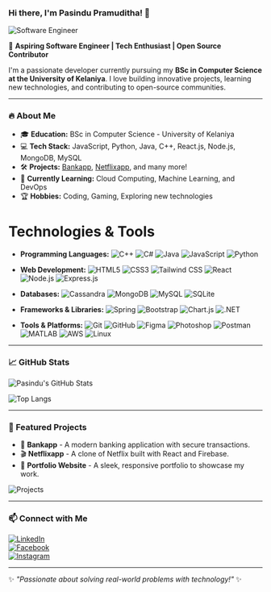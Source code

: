 ### Hi there, I'm Pasindu Pramuditha! 👋

![Software Engineer](https://media.giphy.com/media/qgQUggAC3Pfv687qPC/giphy.gif)

🚀 **Aspiring Software Engineer | Tech Enthusiast | Open Source Contributor**

I'm a passionate developer currently pursuing my **BSc in Computer Science at the University of Kelaniya**. I love building innovative projects, learning new technologies, and contributing to open-source communities. 

---

### 🔥 About Me
- 🎓 **Education:** BSc in Computer Science - University of Kelaniya
- 💻 **Tech Stack:** JavaScript, Python, Java, C++, React.js, Node.js, MongoDB, MySQL
- 🛠️ **Projects:** [Bankapp](#), [Netflixapp](#), and many more!
- 🌱 **Currently Learning:** Cloud Computing, Machine Learning, and DevOps
- 🏆 **Hobbies:** Coding, Gaming, Exploring new technologies

# Technologies & Tools

- **Programming Languages:** 
  ![C++](https://img.shields.io/badge/C%2B%2B-00599C?style=for-the-badge&logo=c%2B%2B&logoColor=white) 
  ![C#](https://img.shields.io/badge/C%23-239120?style=for-the-badge&logo=c-sharp&logoColor=white) 
  ![Java](https://img.shields.io/badge/Java-007396?style=for-the-badge&logo=java&logoColor=white) 
  ![JavaScript](https://img.shields.io/badge/JavaScript-F7DF1E?style=for-the-badge&logo=javascript&logoColor=black) 
  ![Python](https://img.shields.io/badge/Python-3776AB?style=for-the-badge&logo=python&logoColor=white)

- **Web Development:**
  ![HTML5](https://img.shields.io/badge/HTML5-E34F26?style=for-the-badge&logo=html5&logoColor=white) 
  ![CSS3](https://img.shields.io/badge/CSS3-1572B6?style=for-the-badge&logo=css3&logoColor=white) 
  ![Tailwind CSS](https://img.shields.io/badge/Tailwind_CSS-06B6D4?style=for-the-badge&logo=tailwind-css&logoColor=white) 
  ![React](https://img.shields.io/badge/React-61DAFB?style=for-the-badge&logo=react&logoColor=black) 
  ![Node.js](https://img.shields.io/badge/Node.js-339933?style=for-the-badge&logo=node.js&logoColor=white) 
  ![Express.js](https://img.shields.io/badge/Express.js-000000?style=for-the-badge&logo=express&logoColor=white)

- **Databases:** 
  ![Cassandra](https://img.shields.io/badge/Cassandra-1287B1?style=for-the-badge&logo=apache-cassandra&logoColor=white) 
  ![MongoDB](https://img.shields.io/badge/MongoDB-47A248?style=for-the-badge&logo=mongodb&logoColor=white) 
  ![MySQL](https://img.shields.io/badge/MySQL-4479A1?style=for-the-badge&logo=mysql&logoColor=white) 
  ![SQLite](https://img.shields.io/badge/SQLite-003B57?style=for-the-badge&logo=sqlite&logoColor=white)

- **Frameworks & Libraries:** 
  ![Spring](https://img.shields.io/badge/Spring-6DB33F?style=for-the-badge&logo=spring&logoColor=white) 
  ![Bootstrap](https://img.shields.io/badge/Bootstrap-7952B3?style=for-the-badge&logo=bootstrap&logoColor=white) 
  ![Chart.js](https://img.shields.io/badge/Chart.js-F5895D?style=for-the-badge&logo=chart.js&logoColor=white) 
  ![.NET](https://img.shields.io/badge/.NET-512BD4?style=for-the-badge&logo=.net&logoColor=white)

- **Tools & Platforms:** 
  ![Git](https://img.shields.io/badge/Git-F05032?style=for-the-badge&logo=git&logoColor=white) 
  ![GitHub](https://img.shields.io/badge/GitHub-181717?style=for-the-badge&logo=github&logoColor=white) 
  ![Figma](https://img.shields.io/badge/Figma-F24E1E?style=for-the-badge&logo=figma&logoColor=white) 
  ![Photoshop](https://img.shields.io/badge/Photoshop-31A8FF?style=for-the-badge&logo=adobe-photoshop&logoColor=white) 
  ![Postman](https://img.shields.io/badge/Postman-FF6C37?style=for-the-badge&logo=postman&logoColor=white) 
  ![MATLAB](https://img.shields.io/badge/MATLAB-0076A8?style=for-the-badge&logo=matlab&logoColor=white) 
  ![AWS](https://img.shields.io/badge/AWS-232F3E?style=for-the-badge&logo=amazon-aws&logoColor=white) 
  ![Linux](https://img.shields.io/badge/Linux-FCC624?style=for-the-badge&logo=linux&logoColor=black)


---

### 📈 GitHub Stats
![Pasindu's GitHub Stats](https://github-readme-stats.vercel.app/api?username=PasinduPramudithaJ&show_icons=true&theme=radical)

![Top Langs](https://github-readme-stats.vercel.app/api/top-langs/?username=PasinduPramudithaJ&layout=compact&theme=radical)

---

### 🌟 Featured Projects
- 🚀 **Bankapp** - A modern banking application with secure transactions.
- 🎬 **Netflixapp** - A clone of Netflix built with React and Firebase.
- 📲 **Portfolio Website** - A sleek, responsive portfolio to showcase my work.

![Projects](https://media.giphy.com/media/LMt9638dO8dftAjtco/giphy.gif)

---

### 📫 Connect with Me
[![LinkedIn](https://img.shields.io/badge/LinkedIn-blue?style=for-the-badge&logo=linkedin)](https://linkedin.com/in/pasindupramudithaj)  
[![Facebook](https://img.shields.io/badge/Facebook-%231877F2.svg?style=for-the-badge&logo=facebook&logoColor=white)](https://facebook.com/)  
[![Instagram](https://img.shields.io/badge/Instagram-%23E4405F.svg?style=for-the-badge&logo=instagram&logoColor=white)](https://instagram.com/)  

---

✨ _"Passionate about solving real-world problems with technology!"_ ✨
